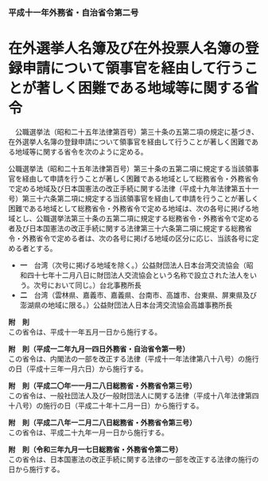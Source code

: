 ### 平成十一年外務省・自治省令第二号  
# 在外選挙人名簿及び在外投票人名簿の登録申請について領事官を経由して行うことが著しく困難である地域等に関する省令  
　公職選挙法（昭和二十五年法律第百号）第三十条の五第二項の規定に基づき、在外選挙人名簿の登録申請について領事官を経由して行うことが著しく困難である地域等に関する省令を次のように定める。  
  
公職選挙法（昭和二十五年法律第百号）第三十条の五第二項に規定する当該領事官を経由して申請を行うことが著しく困難である地域として総務省令・外務省令で定める地域及び日本国憲法の改正手続に関する法律（平成十九年法律第五十一号）第三十六条第二項に規定する当該領事官を経由して申請を行うことが著しく困難である地域として総務省令・外務省令で定める地域は、次の各号に掲げる地域とし、公職選挙法第三十条の五第二項に規定する総務省令・外務省令で定める者及び日本国憲法の改正手続に関する法律第三十六条第二項に規定する総務省令・外務省令で定める者は、次の各号に掲げる地域の区分に応じ、当該各号に定める者とする。  
* **一**　台湾（次号に掲げる地域を除く。）公益財団法人日本台湾交流協会（昭和四十七年十二月八日に財団法人交流協会という名称で設立された法人をいう。次号において同じ。）台北事務所長  
* **二**　台湾（雲林県、嘉義市、嘉義県、台南市、高雄市、台東県、屏東県及び澎湖県の地域に限る。）公益財団法人日本台湾交流協会高雄事務所長  
  
**附　則**  
この省令は、平成十一年五月一日から施行する。  
  
**附　則（平成一二年九月一四日外務省・自治省令第一号）**  
この省令は、内閣法の一部を改正する法律（平成十一年法律第八十八号）の施行の日（平成十三年一月六日）から施行する。  
  
**附　則（平成二〇年一一月二八日総務省・外務省令第三号）**  
この省令は、一般社団法人及び一般財団法人に関する法律（平成十八年法律第四十八号）の施行の日（平成二十年十二月一日）から施行する。  
  
**附　則（平成二八年一二月二八日総務省・外務省令第三号）**  
この省令は、平成二十九年一月一日から施行する。  
  
**附　則（令和三年九月一七日総務省・外務省令第二号）**  
この省令は、日本国憲法の改正手続に関する法律の一部を改正する法律の施行の日から施行する。  
  
